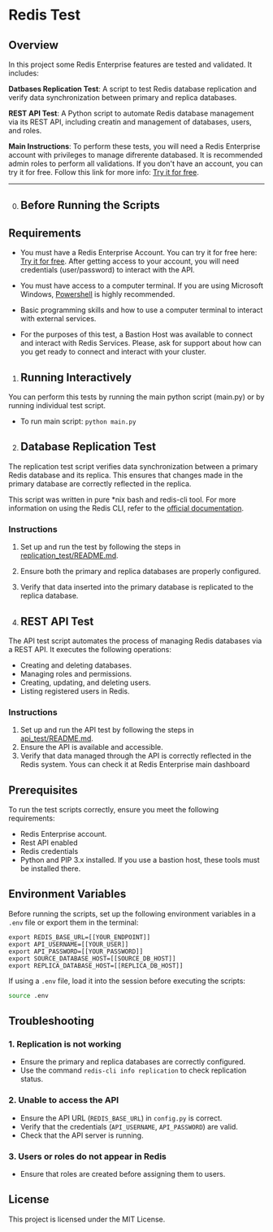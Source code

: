# Redis Test

## Overview
In this project some Redis Enterprise features are tested and validated. It includes:

**Datbases Replication Test**: A script to test Redis database replication and verify data synchronization between primary and replica databases.

**REST API Test**: A Python script to automate Redis database management via its REST API, including creatin and management of databases, users, and roles.

**Main Instructions**: To perform these tests, you will need a Redis Enterprise account with privileges to manage difrerente databased. It is recommended admin roles to perform all validations. If you don't have an account, you can try it for free. Follow this link for more info: [Try it for free](https://redis.io/try-free/).

------------

0. ## Before Running the Scripts

## Requirements
* You must have a Redis Enterprise Account. You can try it for free here: [Try it for free](https://redis.io/try-free/). After getting access to your account, you will need credentials (user/password) to interact with the API.

* You must have access to a computer terminal. If you are using Microsoft Windows, [Powershell](https://learn.microsoft.com/en-us/powershell/scripting/install/installing-powershell-on-windows?view=powershell-7.5) is highly recommended.

* Basic programming skills and how to use a computer terminal to interact with external services.

* For the purposes of this test, a Bastion Host was available to connect and interact with Redis Services. Please, ask for support about how can you get ready to connect and interact with your cluster.

1. ## Running Interactively

You can perform this tests by running the main python script (main.py) or by running individual test script.

- To run main script: `python main.py`

2. ## Database Replication Test

The replication test script verifies data synchronization between a primary Redis database and its replica. This ensures that changes made in the primary database are correctly reflected in the replica.

This script was written in pure *nix bash and redis-cli tool. For more information on using the Redis CLI, refer to the [official documentation](https://redis.io/docs/latest/develop/tools/cli/).

### Instructions

1. Set up and run the test by following the steps in [replication_test/README.md](replication_test/README.md).
2. Ensure both the primary and replica databases are properly configured.
3. Verify that data inserted into the primary database is replicated to the replica database.

2. ## REST API Test

The API test script automates the process of managing Redis databases via a REST API. It executes the following operations:
- Creating and deleting databases.
- Managing roles and permissions.
- Creating, updating, and deleting users.
- Listing registered users in Redis.

### Instructions

1. Set up and run the API test by following the steps in [api_test/README.md](api_test/README.md).
2. Ensure the API is available and accessible.
3. Verify that data managed through the API is correctly reflected in the Redis system. Yous can check it at Redis Enterprise main dashboard

## Prerequisites
To run the test scripts correctly, ensure you meet the following requirements:

- Redis Enterprise account.
- Rest API enabled
- Redis credentials
- Python and PIP 3.x installed. If you use a bastion host, these tools must be installed there.

## Environment Variables
Before running the scripts, set up the following environment variables in a `.env` file or export them in the terminal:

```properties
export REDIS_BASE_URL=[[YOUR_ENDPOINT]]
export API_USERNAME=[[YOUR_USER]]
export API_PASSWORD=[[YOUR_PASSWORD]]
export SOURCE_DATABASE_HOST=[[SOURCE_DB_HOST]]
export REPLICA_DATABASE_HOST=[[REPLICA_DB_HOST]]
```

If using a `.env` file, load it into the session before executing the scripts:

```bash
source .env
```

## Troubleshooting
### 1. Replication is not working
- Ensure the primary and replica databases are correctly configured.
- Use the command `redis-cli info replication` to check replication status.

### 2. Unable to access the API
- Ensure the API URL (`REDIS_BASE_URL`) in `config.py` is correct.
- Verify that the credentials (`API_USERNAME`, `API_PASSWORD`) are valid.
- Check that the API server is running.

### 3. Users or roles do not appear in Redis
- Ensure that roles are created before assigning them to users.

## License
This project is licensed under the MIT License.

